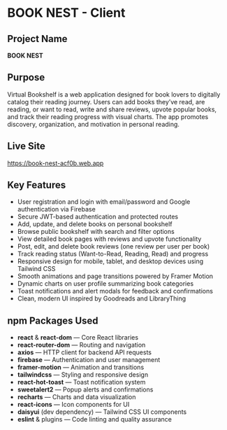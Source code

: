 # BOOK NEST - Client

## Project Name

**BOOK NEST**

## Purpose

Virtual Bookshelf is a web application designed for book lovers to digitally catalog their reading journey. Users can add books they’ve read, are reading, or want to read, write and share reviews, upvote popular books, and track their reading progress with visual charts. The app promotes discovery, organization, and motivation in personal reading.

## Live Site

https://book-nest-acf0b.web.app

## Key Features

- User registration and login with email/password and Google authentication via Firebase
- Secure JWT-based authentication and protected routes
- Add, update, and delete books on personal bookshelf
- Browse public bookshelf with search and filter options
- View detailed book pages with reviews and upvote functionality
- Post, edit, and delete book reviews (one review per user per book)
- Track reading status (Want-to-Read, Reading, Read) and progress
- Responsive design for mobile, tablet, and desktop devices using Tailwind CSS
- Smooth animations and page transitions powered by Framer Motion
- Dynamic charts on user profile summarizing book categories
- Toast notifications and alert modals for feedback and confirmations
- Clean, modern UI inspired by Goodreads and LibraryThing

## npm Packages Used

- **react** & **react-dom** — Core React libraries
- **react-router-dom** — Routing and navigation
- **axios** — HTTP client for backend API requests
- **firebase** — Authentication and user management
- **framer-motion** — Animation and transitions
- **tailwindcss** — Styling and responsive design
- **react-hot-toast** — Toast notification system
- **sweetalert2** — Popup alerts and confirmations
- **recharts** — Charts and data visualization
- **react-icons** — Icon components for UI
- **daisyui** (dev dependency) — Tailwind CSS UI components
- **eslint** & plugins — Code linting and quality assurance
